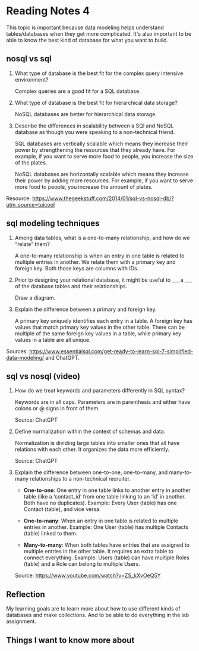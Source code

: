 # Reading Notes 4

This topic is important because data modeling helps understand tables/databases when they get more complicated. It's also important to be able to know the best kind of database for what you want to build.

## nosql vs sql

1. What type of database is the best fit for the complex query intensive environment?

    Complex queries are a good fit for a SQL database.

2. What type of database is the best fit for hierarchical data storage?

    NoSQL databases are better for hierarchical data storage.

3. Describe the differences in scalability between a SQl and NoSQL database as though you were speaking to a non-technical friend.

    SQL databases are vertically scalable which means they increase their power by strengthening the resources that they already have. For example, if you want to serve more food to people, you increase the size of the plates.

    NoSQL databases are horizontally scalable which means they increase their power by adding more resources. For example, if you want to serve more food to people, you increase the amount of plates.

Resource: <https://www.thegeekstuff.com/2014/01/sql-vs-nosql-db/?utm_source=tuicool>

## sql modeling techniques

1. Among data tables, what is a one-to-many relationship, and how do we “relate” them?

    A one-to-many relationship is when an entry in one table is related to multiple entries in another. We relate them with a primary key and foreign key. Both those keys are columns with IDs.

2. Prior to designing your relational database, it might be useful to ___ a ___ of the database tables and their relationships.

    Draw a diagram.

3. Explain the difference between a primary and foreign key.

    A primary key uniquely identifies each entry in a table. A foreign key has values that match primary key values in the other table. There can be multiple of the same foreign key values in a table, while primary key values in a table are all unique.

Sources: <https://www.essentialsql.com/get-ready-to-learn-sql-7-simplified-data-modeling/> and ChatGPT.

## sql vs nosql (video)

1. How do we treat keywords and parameters differently in SQL syntax?

    Keywords are in all caps. Parameters are in parenthesis and either have colons or @ signs in front of them.

    Source: ChatGPT

2. Define normalization within the context of schemas and data.

    Normalization is dividing large tables into smaller ones that all have relations with each other. It organizes the data more efficiently.

    Source: ChatGPT

3. Explain the difference between one-to-one, one-to-many, and many-to-many relationships to a non-technical recruiter.

    - __One-to-one__: One entry in one table links to another entry in another table (like a ‘contact_id’ from one table linking to an ‘id’ in another. Both have no duplicates). Example: Every User (table) has one Contact (table), and vice versa.

    - __One-to-many__: When an entry in one table is related to multiple entries in another. Example: One User (table) has multiple Contacts (table) linked to them.

    - __Many-to-many__: When both tables have entries that are assigned to multiple entries in the other table. It requires an extra table to connect everything. Example: Users (table) can have multiple Roles (table) and a Role can belong to multiple Users.

    Source: <https://www.youtube.com/watch?v=ZS_kXvOeQ5Y>

## Reflection

My learning goals are to learn more about how to use different kinds of databases and make collections. And to be able to do everything in the lab assignment.

## Things I want to know more about

